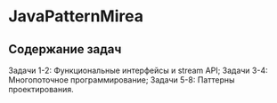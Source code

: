 # JavaPatternMirea
## Содержание задач
Задачи 1-2: Функциональные интерфейсы и stream API;
Задачи 3-4: Многопоточное программирование;
Задачи 5-8: Паттерны проектирования.
